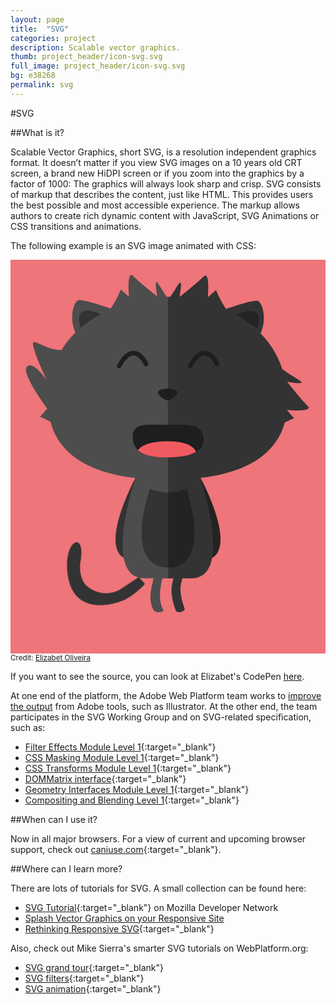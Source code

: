 ```yaml
---
layout: page
title:  "SVG"
categories: project
description: Scalable vector graphics.
thumb: project_header/icon-svg.svg
full_image: project_header/icon-svg.svg
bg: e38268
permalink: svg
---
```

#SVG

##What is it?

Scalable Vector Graphics, short SVG, is a resolution independent graphics format. It doesn’t matter if you view SVG images on a 10 years old CRT screen, a brand new HiDPI screen or if you zoom into the graphics by a factor of 1000: The graphics will always look sharp and crisp. SVG consists of markup that describes the content, just like HTML. This provides users the best possible and most accessible experience. The markup allows authors to create rich dynamic content with JavaScript, SVG Animations or CSS transitions and animations.

The following example is an SVG image animated with CSS:

<div id="cat">
  <style>
    svg {
      background: #ee7579;
    }

    #cat {
      max-width: 300px;
      margin: 0 auto;
    }
    #innercat {
        transform: rotate(0); 
        transition: transform 2s;
        -webkit-transform-origin: 50% 100%;
    }
    #innercat:hover {
        -webkit-transform: rotate(30deg);
    }

    #cauda {
      width: 72px;
      height: 79px;
      -webkit-animation: cauda 6s linear infinite;
      -webkit-transform-origin: 80% 80%;
    }

    @-webkit-keyframes cauda {
      0% {
        -webkit-transform: rotate(-10deg);
        transform: rotate(-10deg);
      }
      50% {
        -webkit-transform: rotate(30deg);
        transform: rotate(30deg);
      }
      100% {
        -webkit-transform: rotate(-10deg);
        transform: rotate(-10deg);
      }
    }
  </style>
  <svg version="1.1" id="Layer_1" xmlns="http://www.w3.org/2000/svg" xmlns:xlink="http://www.w3.org/1999/xlink" x="0px" y="0px"
     viewBox="0 0 400 500" width="100%" xml:space="preserve">
    <g id="innercat">
      <g id="cauda" width="72" height="79">
        <path id="cauda_in" fill="#333333" d="M164.7,376.7l6.2,9.9c0,0-15.1,13-33.7,16.8c-13.4,2.8-61.1,6.4-61.1-41.8
          s33.6-56.2,18.4-15.5c0,0-5.5,17.1,1.6,28.6s27.4,21.7,45.8,12.2L164.7,376.7z" width="72" height="79"/>
      </g>
      <g>
        <g>
          <path fill="#4D4D4D" d="M242.2,95L242.2,95l-0.1-0.1C242.1,94.9,242.1,95,242.2,95z"/>
          <path fill="#4D4D4D" d="M111.9,78.4L111.9,78.4C128.4,67.2,140,37.8,140,37.8l10.4,9.1c0,0-3-34.6,5.2-26.4s30.7,26,30.7,26
            s-4.1-21.9,0-17.8c4,4,20.8,38.6,53.5,64.5c-18.5-14.5-42.9-28.1-74-41.4C144.8,60.8,127,69.5,111.9,78.4z"/>
          <g>
            <path fill="#4D4D4D" d="M242,94.9c-0.8-0.6-1.5-1.2-2.2-1.7C240.5,93.7,241.3,94.3,242,94.9z"/>
            <path fill="#4D4D4D" d="M243.1,95.8c0.5-0.6,0.4-1.5-0.2-2l0,0c-0.7-0.6-1.5-1.2-2.2-1.8l0,0c0,0,0,0-0.1,0l0,0l0,0l0,0l0,0l0,0
              l0,0l0,0l0,0l0,0l0,0l0,0l0,0l0,0l0,0l0,0c-0.4-0.2-0.8-0.2-1.1-0.1l0,0l0,0l0,0l0,0l0,0l0,0l0,0l0,0l0,0l0,0l0,0l0,0l0,0l0,0
              l0,0l0,0l0,0c0,0,0,0-0.1,0l0,0l0,0l0,0l0,0l0,0l0,0l0,0l0,0l0,0l0,0l0,0l0,0l0,0l0,0l0,0l0,0l0,0l0,0l0,0c0,0,0,0,0,0.1l0,0
              c-0.2,0.3-0.3,0.6-0.3,1l0,0l0,0l0,0c0,0.4,0.2,0.7,0.5,0.9l0,0c0.1,0.1,0.2,0.2,0.3,0.3l0,0c0.6,0.5,1.3,1,1.9,1.5l0,0l0.9-1.1
              l-0.9,1.1c0.3,0.2,0.6,0.3,0.9,0.3l0,0C242.5,96.3,242.9,96.1,243.1,95.8L243.1,95.8z"/>
          </g>
        </g>
      </g>
      <g>
        <g>
          <path fill="#333333" d="M158.8,95.7L158.8,95.7l0.1-0.1C158.8,95.7,158.8,95.7,158.8,95.7z"/>
          <path fill="#333333" d="M289,79.2L289,79.2c-16.4-11.3-28.1-40.7-28.1-40.7l-10.4,9.1c0,0,3-34.6-5.2-26.4s-30.7,26-30.7,26
            s4.1-21.9,0-17.8c-4,4-20.8,38.6-53.5,64.5c18.5-14.5,42.9-28.1,74-41.4C256.1,61.5,274,70.2,289,79.2z"/>
          <g>
            <path fill="#333333" d="M158.9,95.6c0.8-0.6,1.5-1.2,2.2-1.7C160.4,94.5,159.6,95.1,158.9,95.6z"/>
            <path fill="#333333" d="M157.8,96.5c-0.5-0.6-0.4-1.5,0.2-2l0,0c0.7-0.6,1.5-1.2,2.2-1.8l0,0c0,0,0,0,0.1,0l0,0l0,0l0,0l0,0l0,0
              l0,0l0,0l0,0l0,0l0,0l0,0l0,0l0,0l0,0l0,0c0.4-0.2,0.8-0.2,1.1-0.1l0,0l0,0l0,0l0,0l0,0l0,0l0,0l0,0l0,0l0,0l0,0l0,0l0,0l0,0l0,0
              l0,0l0,0c0,0,0,0,0.1,0l0,0l0,0l0,0l0,0l0,0l0,0l0,0l0,0l0,0l0,0l0,0l0,0l0,0l0,0l0,0l0,0l0,0l0,0l0,0c0,0,0,0,0,0.1l0,0
              c0.2,0.3,0.3,0.6,0.3,1l0,0l0,0l0,0c0,0.4-0.2,0.7-0.5,0.9l0,0c-0.1,0.1-0.2,0.2-0.3,0.3l0,0c-0.6,0.5-1.3,1-1.9,1.5l0,0
              l-0.9-1.1l0.9,1.1c-0.3,0.2-0.6,0.3-0.9,0.3l0,0C158.5,97,158.1,96.9,157.8,96.5L157.8,96.5z"/>
          </g>
        </g>
      </g>
      <path fill="#232323" d="M241.2,276.8c0,0,54.5,100.7,3.9,105.1"/>
      <path fill="#333333" d="M158.7,276.8c0,0-54.5,100.7-3.9,105.1"/>
      <path fill="#333333" d="M199.4,276.8H241c0,0,43.8,128.4-12,127.7h-29.6"/>
      <path fill="#4D4D4D" d="M200.1,276.8h-41.3c0,0-43.8,128.4,12,127.7h29.4"/>
      <path fill="#333333" d="M265.1,65.2c0,0,43-15.3,48.9-13.1c5.8,2.2,13.9,25.5,0,48.2"/>
      <path fill="#232323" d="M287.7,69.5c0,0,36.5-17.5,25.5,17.5"/>
      <path fill="#333333" d="M199.3,278.6c5.2-0.7,161.4,11.2,151.9-109S199.3,47,199.3,47"/>
      <path fill="#4D4D4D" d="M134.8,64.4c0,0-43-15.3-48.9-13.1c-5.8,2.2-13.9,25.5,0,48.2"/>
      <path fill="#333333" d="M114.4,68.8c0,0-36.5-17.5-25.5,17.5"/>
      <path fill="#4D4D4D" d="M199.9,278.6c-5.2-0.7-161.4,11.2-151.9-109S199.9,47,199.9,47"/>
      <g>
        <g>
          <g>
            <defs>
              <path id="SVGID_1_" d="M245.2,228.4c0.4,15.3-18.4,22.6-46.5,22.6s-42.3-7.9-43.6-23.1c-1.8-21,15.3-18.7,43.4-18.7
                C226.5,209.2,244.6,207.4,245.2,228.4z"/>
            </defs>
            <clipPath id="SVGID_2_">
              <use xlink:href="#SVGID_1_"  overflow="visible"/>
            </clipPath>
            <path clip-path="url(#SVGID_2_)" fill="#1E1E1E" d="M245.2,228.4c0.4,15.3-18.4,22.6-46.5,22.6s-42.3-7.9-43.6-23.1
              c-1.8-21,15.3-18.7,43.4-18.7C226.5,209.2,244.6,207.4,245.2,228.4z"/>
          </g>
        </g>
        <g>
          <g>
            <defs>
              <path id="SVGID_3_" d="M245.2,228.4c0.4,15.3-18.4,22.6-46.5,22.6s-42.3-7.9-43.6-23.1c-1.8-21,15.3-18.7,43.4-18.7
                C226.5,209.2,244.6,207.4,245.2,228.4z"/>
            </defs>
            <clipPath id="SVGID_4_">
              <use xlink:href="#SVGID_3_"  overflow="visible"/>
            </clipPath>
            <path clip-path="url(#SVGID_4_)" fill="#F05B61" d="M159.4,250.1c-0.3-13.3,16-19.6,40.3-19.6s36.6,6.8,37.8,20
              c1.6,18.2-13.2,16.2-37.6,16.2C175.6,266.7,159.9,268.3,159.4,250.1z"/>
          </g>
        </g>
      </g>
      <path fill="#333333" d="M209.4,398c-2.5,6.3-4.6,12.7-4.9,19.5c-0.5,9.5,2,18.9,5.2,27.7c1.7,4.6,12.8,1.7,11.2-2.8
        c-2.9-8.1-5.3-16.6-5.1-25.2c0.2-6.3,2-12.3,4.4-18.1c2.2-5.5-8.1-5.3-9.8-1.1H209.4z"/>
      <path fill="#4D4D4D" d="M194.2,396.7c-2.9,15.4-8.3,33-0.3,47.8c1.3,2.4-3.7,2.9-4.9,3.1c-2.8,0.3-6.2-0.9-7.7-3.5
        c-8.5-15.7,0.2-35.5,3.4-52C185.1,389.9,194.8,393.4,194.2,396.7z"/>
      <path fill="#1E1E1E" d="M212.1,167.6c-2.7-5.2-22.5-5.5-24.6,0c-1.3,3.6,7.6,11,12.1,10.8C204.2,178.1,213.7,170.7,212.1,167.6z"/>
      <path fill="#1E1E1E" d="M230.5,136.4c3.4-6,6.5-9.9,9.2-12.1l0,0c2.7-2.3,4.9-2.9,6.8-2.9l0,0c3,0,5.9,2,8.3,4.7l0,0
        c2.4,2.7,4.1,5.8,4.6,7l0,0c0.2,0.3,0.2,0.5,0.2,0.5l0,0l0,0c0.6,1.4,2.3,2.1,3.8,1.5l0,0c1.4-0.6,2.1-2.3,1.5-3.8l0,0
        c-0.1-0.2-3.5-8.3-10.3-13l0,0c-2.3-1.5-5-2.7-8.2-2.7l0,0c-3.4,0-7,1.4-10.4,4.2l0,0c-3.5,2.9-7,7.3-10.5,13.8l0,0
        c-0.8,1.4-0.3,3.1,1.1,3.9l0,0c0.4,0.2,0.9,0.4,1.4,0.4l0,0C229,137.9,230,137.3,230.5,136.4L230.5,136.4z"/>
      <path fill="#1E1E1E" d="M140.3,136.4c3.4-6,6.5-9.9,9.2-12.1l0,0c2.7-2.3,4.9-2.9,6.8-2.9l0,0c3,0,5.9,2,8.3,4.7l0,0
        c2.4,2.7,4.1,5.8,4.6,7l0,0c0.2,0.3,0.2,0.5,0.2,0.5l0,0l0,0c0.6,1.4,2.3,2.1,3.8,1.5l0,0c1.4-0.6,2.1-2.3,1.5-3.8l0,0
        c-0.1-0.2-3.5-8.3-10.3-13l0,0c-2.3-1.5-5-2.7-8.2-2.7l0,0c-3.4,0-7,1.4-10.4,4.2l0,0c-3.5,2.9-7,7.3-10.5,13.8l0,0
        c-0.8,1.4-0.3,3.1,1.1,3.9l0,0c0.4,0.2,0.9,0.4,1.4,0.4l0,0C138.7,137.9,139.7,137.3,140.3,136.4L140.3,136.4z"/>
      <path fill="#333333" d="M176.8,290.6c0,0,9.5,4.4,23.3,5.1v94.9C200.1,390.6,143.9,397.1,176.8,290.6z"/>
      <path fill="#232323" d="M223.5,290.6c0,0-9.5,4.4-23.3,5.1v94.9C200.1,390.6,256.3,397.1,223.5,290.6z"/>
      <g>
        <g>
          <path fill="#4D4D4D" d="M94.8,97.2L94.8,97.2L94.8,97.2C94.7,97.3,94.7,97.2,94.8,97.2z"/>
          <path fill="#4D4D4D" d="M78.2,227.4L78.2,227.4C67,211,37.5,199.3,37.5,199.3l9.1-10.4c0,0-33.9-45.1-25.7-53.3
            c8.2-8.2,25.2,17.4,25.2,17.4s-21.1-44-17-48.2c4-4,37.9,27.3,63.8-5.3c-14.5,18.5-28.1,42.9-41.4,74
            C60.5,194.5,69.3,212.4,78.2,227.4z"/>
          <g>
            <path fill="#4D4D4D" d="M94.7,97.3c-0.6,0.8-1.2,1.5-1.7,2.2C93.5,98.8,94.1,98,94.7,97.3z"/>
            <path fill="#4D4D4D" d="M95.5,96.2c-0.6-0.5-1.5-0.4-2,0.2l0,0c-0.6,0.7-1.2,1.5-1.8,2.2l0,0c0,0,0,0,0,0.1l0,0l0,0l0,0l0,0l0,0
              l0,0l0,0l0,0l0,0l0,0l0,0l0,0l0,0l0,0l0,0c-0.2,0.4-0.2,0.8-0.1,1.1l0,0l0,0l0,0l0,0l0,0l0,0l0,0l0,0l0,0l0,0l0,0l0,0l0,0l0,0
              l0,0l0,0l0,0c0,0,0,0,0,0.1l0,0l0,0l0,0l0,0l0,0l0,0l0,0l0,0l0,0l0,0l0,0l0,0l0,0l0,0l0,0l0,0l0,0l0,0l0,0c0,0,0,0,0.1,0l0,0
              c0.3,0.2,0.6,0.3,1,0.3l0,0l0,0l0,0c0.4,0,0.7-0.2,0.9-0.5l0,0c0.1-0.1,0.2-0.2,0.3-0.3l0,0c0.5-0.6,1-1.3,1.5-1.9l0,0l-1.1-0.9
              l1.1,0.9c0.2-0.3,0.3-0.6,0.3-0.9l0,0C96.1,96.9,95.9,96.5,95.5,96.2L95.5,96.2z"/>
          </g>
        </g>
      </g>
      <g>
        <g>
          <path fill="#333333" d="M302.8,99.1L302.8,99.1l0.1,0.1C302.8,99.1,302.8,99.1,302.8,99.1z"/>
          <path fill="#333333" d="M319.3,229.3L319.3,229.3c11.3-16.4,40.7-28.1,40.7-28.1l-9.1-10.4c0,0,34.6,3,26.4-5.2s-26-30.7-26-30.7
            s21.9,4.1,17.8,0c-4-4-38.6-20.8-64.5-53.5c14.5,18.5,28.1,42.9,41.4,74C337,196.4,328.3,214.3,319.3,229.3z"/>
          <g>
            <path fill="#333333" d="M302.9,99.2c0.6,0.8,1.2,1.5,1.7,2.2C304,100.7,303.5,99.9,302.9,99.2z"/>
            <path fill="#333333" d="M302,98.1c0.6-0.5,1.5-0.4,2,0.2l0,0c0.6,0.7,1.2,1.5,1.8,2.2l0,0c0,0,0,0,0,0.1l0,0l0,0l0,0l0,0l0,0l0,0
              l0,0l0,0l0,0l0,0l0,0l0,0l0,0l0,0l0,0c0.2,0.4,0.2,0.8,0.1,1.1l0,0l0,0l0,0l0,0l0,0l0,0l0,0l0,0l0,0l0,0l0,0l0,0l0,0l0,0l0,0l0,0
              l0,0c0,0,0,0,0,0.1l0,0l0,0l0,0l0,0l0,0l0,0l0,0l0,0l0,0l0,0l0,0l0,0l0,0l0,0l0,0l0,0l0,0l0,0l0,0c0,0,0,0-0.1,0l0,0
              c-0.3,0.2-0.6,0.3-1,0.3l0,0l0,0l0,0c-0.4,0-0.7-0.2-0.9-0.5l0,0c-0.1-0.1-0.2-0.2-0.3-0.3l0,0c-0.5-0.6-1-1.3-1.5-1.9l0,0
              l1.1-0.9l-1.1,0.9c-0.2-0.3-0.3-0.6-0.3-0.9l0,0C301.5,98.8,301.6,98.4,302,98.1L302,98.1z"/>
          </g>
        </g>
      </g>
    </g>
  </svg>
  <small>Credit: <a href="http://codepen.io/miukimiu/">Elizabet Oliveira</a></small>
  </div><!-- /#cat-->

If you want to see the source, you can look at Elizabet's CodePen [here]("http://codepen.io/miukimiu/pen/Igouf").

At one end of the platform, the Adobe Web Platform team works to [improve the output](http://blogs.adobe.com/webplatform/2014/01/27/better-svg-for-a-better-web/) from Adobe tools, such as Illustrator. At the other end, the team participates in the SVG Working Group and on SVG-related specification, such as:

  * [Filter Effects Module Level 1](http://dev.w3.org/fxtf/filters/){:target="_blank"}
  * [CSS Masking Module Level 1](http://dev.w3.org/fxtf/css-masking-1/){:target="_blank"}
  * [CSS Transforms Module Level 1](http://dev.w3.org/csswg/css-transforms/){:target="_blank"}
  * [DOMMatrix interface](http://dev.w3.org/fxtf/matrix/){:target="_blank"}
  * [Geometry Interfaces Module Level 1](http://dev.w3.org/fxtf/geometry/){:target="_blank"}
  * [Compositing and Blending Level 1](http://dev.w3.org/fxtf/compositing-1/){:target="_blank"}

##When can I use it?

Now in all major browsers. For a view of current and upcoming browser support, check out [caniuse.com](http://caniuse.com/#search=svg){:target="_blank"}.

##Where can I learn more?

There are lots of tutorials for SVG. A small collection can be found here:

  * [SVG Tutorial](https://developer.mozilla.org/en-US/docs/Web/SVG/Tutorial){:target="_blank"} on Mozilla Developer Network
  * [Splash Vector Graphics on your Responsive Site](http://www.html5rocks.com/en/tutorials/svg/mobile_fundamentals/)
  * [Rethinking Responsive SVG](http://www.smashingmagazine.com/2014/03/05/rethinking-responsive-svg/){:target="_blank"}

Also, check out Mike Sierra's smarter SVG tutorials on WebPlatform.org:

  * [SVG grand tour](http://docs.webplatform.org/wiki/svg/tutorials/smarter_svg_overview){:target="_blank"}
  * [SVG filters](http://docs.webplatform.org/wiki/svg/tutorials/smarter_svg_filters){:target="_blank"}
  * [SVG animation](http://docs.webplatform.org/wiki/svg/tutorials/smarter_svg_animation){:target="_blank"}